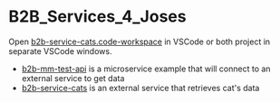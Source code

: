# B2B_Services_4_Joses

Open [b2b-service-cats.code-workspace](./b2b-service-cats.code-workspace) in VSCode or both project in separate VSCode windows.

- [b2b-mm-test-api](./b2b-mm-test-api/) is a microservice example that will connect to an external service to get data
- [b2b-service-cats](./b2b-service-cats/) is an external service that retrieves cat's data